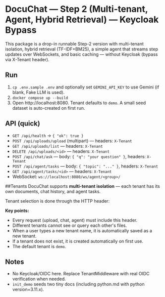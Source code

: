 # DocuChat — Step 2 (Multi-tenant, Agent, Hybrid Retrieval) — Keycloak Bypass

This package is a drop-in runnable Step-2 version with multi-tenant isolation, hybrid retrieval (TF-IDF+BM25), a simple agent that streams step updates over WebSockets, and basic caching — without Keycloak (bypass via X-Tenant header).

## Run
1. `cp .env.sample .env` and optionally set `GEMINI_API_KEY` to use Gemini (if blank, Fake LLM is used).
2. `docker compose up --build`
3. Open http://localhost:8080. Tenant defaults to `demo`. A small seed dataset is auto-created on first run.

## API (quick)
- `GET /api/health` → `{ "ok": true }`
- `POST /api/uploads/upload` (multipart) — headers: `X-Tenant`
- `GET /api/uploads/list` — headers: `X-Tenant`
- `DELETE /api/uploads/<id>` — headers: `X-Tenant`
- `POST /api/chat/ask` — body: `{ "q": "your question" }`, headers: `X-Tenant`
- `POST /api/agent/tasks` — body: `{ "topic": "..." }`, headers: `X-Tenant`
- `GET /api/agent/tasks/<id>` — headers: `X-Tenant`
- WebSocket: `ws://localhost:8080/ws/agent/<group>/`

##Tenants
DocuChat supports **multi-tenant isolation** — each tenant has its own documents, chat history, and agent tasks.

Tenant selection is done through the HTTP header:

**Key points:**
- Every request (upload, chat, agent) must include this header.
- Different tenants cannot see or query each other's files.
- When a user types a new tenant name, it is automatically saved as a new tenant.
- If a tenant does not exist, it is created automatically on first use.
- The default tenant is `demo`.

## Notes
- No Keycloak/OIDC here. Replace TenantMiddleware with real OIDC verification when needed.
- `init_demo` seeds two tiny docs (including python.md with python version=3.11.x).

